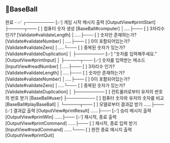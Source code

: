 ## 🎯BaseBall

완료 - ✅
┌───────── [✅] <View> 게임 시작 메시지 출력 [OutputView#printStart]
├─────┬─── [ ] <Model> 컴퓨터 숫자 생성 [BaseBall#computer]
│.....├─── [ ] <Model> 3자리수 인가? [Validate#validateLength]
│.....├─── [ ] <Model> 숫자만 존재하는가? [Validate#validateNumber]
│.....├─── [ ] <Model> 0이 포함되어있는가? [Validate#validateZero]
│.....└─── [ ] <Model> 중복된 숫자가 있는가? [Validate#validateDuplication]
│
├───────── [✅] <View> "숫자를 입력해주세요." [OutputView#printInput]
│
├─────┬─── [✅] <Controller> 숫자를 입력받는 메소드 [InputView#readNumber]
│.....├─── [ ] <Controller> 3자리수 인가? [Validate#validateLength]
│.....├─── [ ] <Controller> 숫자만 존재하는가? [Validate#validateNumber]
│.....├─── [ ] <Controller> 0이 포함되어있는가? [Validate#validateZero]
│.....└─── [ ] <Controller> 중복된 숫자가 있는가? [Validate#validateDuplication]
│
├───────── [ ] <Model> 컨트롤러로부터 유저의 번호의 번호 받기 [BaseBall#user]
├───────── [ ] <Model> 컴퓨터 숫자와 유저의 숫자를 비교 [BaseBall#playBaseBall]
│
└─────┬─── [ ] <Controller> 모델로부터 결과값 받기
......├─── [✅] <View> 결과값 출력 [OutputView#printResult]
......├─── [✅] <View> 승리 메시지 출력 [OutputView#printWin]
......├─── [✅] <View> 재시작, 종료 출력 [OutputView#printCommand]
......├─── [ ] <Controller> 재시작, 종료 입력 받기 [InputView#readCommand]
......└─── [ ] <View> 완전 종료 메시지 출력 [OutputView#printQuit]

